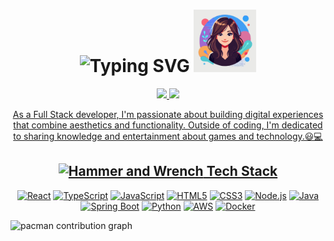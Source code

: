 <!-- Name/apresentation -->
<h1 align="center">
  <img src="https://readme-typing-svg.herokuapp.com?font=Fira+Code&size=30&duration=3000&pause=1000&color=9D36F7&center=true&vCenter=true&width=600&lines=Hello%2C+I'm+Tatiane+Cacique+%F0%9F%91%8B;Full+Stack+Developer;" alt="Typing SVG" />
  <img src="https://raw.githubusercontent.com/TatianeCacique/TatianeCacique/main/avatarCacique.svg" width="100" />
</h1>

<div align="center">
  <a href="https://github.com/TatianeCacique">
  <img height="120em" src="https://github-readme-stats.vercel.app/api?username=TatianeCacique&show_icons=true&theme=dracula&include_all_commits=true&count_private=true"/>
  <img height="120em" src="https://github-readme-stats.vercel.app/api/top-langs/?username=TatianeCacique&layout=compact&langs_count=7&theme=dracula"/>
</div>

<p align="center">
  As a Full Stack developer, I'm passionate about building digital experiences that combine aesthetics and functionality. Outside of coding, I'm dedicated to sharing knowledge and entertainment about games and technology.😃💻
</p>

<h2 align="center">
  <img src="https://raw.githubusercontent.com/Tarikul-Islam-Anik/Animated-Fluent-Emojis/master/Emojis/Objects/Hammer%20and%20Wrench.png" alt="Hammer and Wrench" width="25" height="25" /> 
  Tech Stack
</h2>

<p align="center">
  <a href="#"><img src="https://img.shields.io/badge/React-61DAFB.svg?style=for-the-badge&logo=React&logoColor=black" alt="React"/></a>
  <a href="#"><img src="https://img.shields.io/badge/TypeScript-3178C6.svg?style=for-the-badge&logo=TypeScript&logoColor=white" alt="TypeScript"/></a>
  <a href="#"><img src="https://img.shields.io/badge/JavaScript-F7DF1E.svg?style=for-the-badge&logo=JavaScript&logoColor=black" alt="JavaScript"/></a>
  <a href="#"><img src="https://img.shields.io/badge/HTML5-E34F26.svg?style=for-the-badge&logo=HTML5&logoColor=white" alt="HTML5"/></a>
  <a href="#"><img src="https://img.shields.io/badge/CSS3-1572B6.svg?style=for-the-badge&logo=CSS3&logoColor=white" alt="CSS3"/></a>
  <a href="#"><img src="https://img.shields.io/badge/Node.js-339933.svg?style=for-the-badge&logo=nodedotjs&logoColor=white" alt="Node.js"/></a>
  <a href="#"><img src="https://img.shields.io/badge/Java-ED8B00.svg?style=for-the-badge&logo=openjdk&logoColor=white" alt="Java"/></a>
  <a href="#"><img src="https://img.shields.io/badge/Spring%20Boot-6DB33F.svg?style=for-the-badge&logo=Spring-Boot&logoColor=white" alt="Spring Boot"/></a>
  <a href="#"><img src="https://img.shields.io/badge/Python-3776AB.svg?style=for-the-badge&logo=Python&logoColor=white" alt="Python"/></a>
  <a href="#"><img src="https://img.shields.io/badge/AWS-232F3E.svg?style=for-the-badge&logo=Amazon-AWS&logoColor=white" alt="AWS"/></a>
  <a href="#"><img src="https://img.shields.io/badge/Docker-2496ED.svg?style=for-the-badge&logo=Docker&logoColor=white" alt="Docker"/></a>
</p>

<picture>
  <source media="(prefers-color-scheme: dark)" srcset="https://raw.githubusercontent.com/Francine02/Francine02/output/pacman-contribution-graph-dark.svg">
  <source media="(prefers-color-scheme: light)" srcset="https://raw.githubusercontent.com/Francine02/Francine02/output/pacman-contribution-graph.svg">
  <img alt="pacman contribution graph" src="https://raw.githubusercontent.com/Francine02/Francine02/output/pacman-contribution-graph.svg">
</picture>
</div>

<div align="center">
  <picture>
    <source media="(prefers-color-scheme: dark)" srcset="https://raw.githubusercontent.com/TatianeCacique/TatianeCacique/output/github-contribution-grid-snake-dark.svg">
    <source media="(prefers-color-scheme: light)" srcset="https://raw.githubusercontent.com/TatianeCacique/TatianeCacique/output/github-contribution-grid-snake.svg">
  </picture>
</div>
